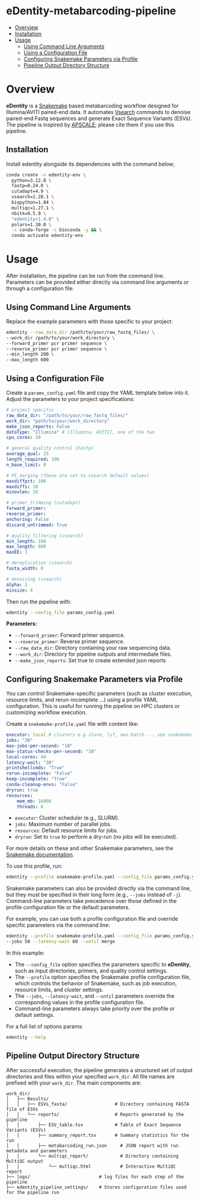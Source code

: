 # eDentity-metabarcoding-pipeline

- [Overview](#overview)
- [Installation](#installation)
    <!-- - [Using pip](#using-pip)
    - [Using conda](#using-conda) -->
- [Usage](#usage)
    - [Using Command Line Arguments](#using-command-line-arguments)
    - [Using a Configuration File](#using-a-configuration-file)
    - [Configuring Snakemake Parameters via Profile](#configuring-snakemake-parameters-via-profile)
    - [Pipeline Output Directory Structure](#pipeline-output-directory-structure)


# Overview

**eDentity** is a [Snakemake](https://snakemake.readthedocs.io/) based metabarcoding workflow designed for Illumina/AVITI paired-end data. It automates [Vsearch](https://github.com/torognes/vsearch) commands to denoise paired-end Fastq sequences and generate Exact Sequence Variants (ESVs). The pipeline is inspired by [APSCALE](https://doi.org/10.1093/bioinformatics/btac588); please cite them if you use this pipeline.

## Installation
<!-- 
Copy the dependencies below into a file (e.g., `edentity-env.yaml`), then create and activate the environment with:

```yaml
priority: strict
name: edentity-env
channels:
    - conda-forge
    - bioconda
    - nodefaults
dependencies:
    - snakemake
    - pip
    - cutadapt=4.9
    - biopython=1.84
    - fastp=0.24.0
    - multiqc=1.27.1
    - vsearch=2.28.1
    - pip:
        - edentity
```
Or simply install with:   -->
Install edentity alongside its dependencies with the command below;

```bash
conda create -n edentity-env \
  python=3.12.8 \
  fastp=0.24.0 \
  cutadapt=4.9 \
  vsearch=2.28.1 \
  biopython=1.84 \
  multiqc=1.27.1 \
  nbitk=0.5.9 \
  "edentity>1.4.8" \
  polars=1.30.0 \
  -c conda-forge -c bioconda -y && \
  conda activate edentity-env

```

# Usage

After installation, the pipeline can be run from the command line. Parameters can be provided either directly via command line arguments or through a configuration file.

## Using Command Line Arguments

Replace the example parameters with those specific to your project:

```bash
edentity --raw_data_dir /path/to/your/raw_fastq_files/ \
--work_dir /path/to/your/work_directory \
--forward_primer pcr primer sequence \
--reverse_primer pcr primer sequence \
--min_length 200 \
--max_length 600
```

## Using a Configuration File

Create a `params_config.yaml` file and copy the YAML template below into it. Adjust the parameters to your project specifications:

```yaml
# project specific
raw_data_dir: "/path/to/your/raw_fastq_files/"
work_dir: "path/to/your/work_directory"
make_json_reports: False
dataType: "Illumina" # [Illumina, AVITI], one of the two
cpu_cores: 20 

# general quality control (Fastp)
average_qual: 25
length_required: 100
n_base_limit: 0

# PE_merging (these are set to vsearch default values)
maxdiffpct: 100
maxdiffs: 10
minovlen: 10

# primer_trimming (cutadapt)
forward_primer:   
reverse_primer: 
anchoring: False
discard_untrimmed: True

# quality_filtering (vsearch)
min_length: 100
max_length: 600
maxEE: 1

# dereplication (vsearch)
fasta_width: 0

# denoising (vsearch)
alpha: 2
minsize: 4
```

Then run the pipeline with:

```bash
edentity --config_file params_config.yaml
```

**Parameters:**
- `--forward_primer`: Forward primer sequence.
- `--reverse_primer`: Reverse primer sequence.
- `--raw_data_dir`: Directory containing your raw sequencing data.
- `--work_dir`: Directory for pipeline outputs and intermediate files.
- `--make_json_reports`: Set true to create extended json reports 



## Configuring Snakemake Parameters via Profile

You can control Snakemake-specific parameters (such as cluster execution, resource limits, and rerun-incomplete ...) using a profile YAML configuration. This is useful for running the pipeline on HPC clusters or customizing workflow execution.

Create a `snakemake-profile.yaml` file with content like:

```yaml
executor: local # clusters e.g slurm, lsf, aws-batch ... see snakemake documentation 
jobs: "30"
max-jobs-per-second: "10"
max-status-checks-per-second: "10"
local-cores: 44
latency-wait: "30"
printshellcmds: "True"
rerun-incomplete: "False"
keep-incomplete: "True"
conda-cleanup-envs: "False"
dryrun: true
resources:
    mem_mb: 16000
    threads: 8

```
- `executor`: Cluster scheduler (e.g., SLURM).
- `jobs`: Maximum number of parallel jobs.
- `resources`: Default resource limits for jobs.
- `dryrun`: Set to `true` to perform a dry-run (no jobs will be executed).

For more details on these and other Snakemake parameters, see the [Snakemake documentation](https://snakemake.readthedocs.io/en/stable/executing/cli.html).

To use this profile, run:

```bash
edentity --profile snakemake-profile.yaml --config_file params_config.yaml
```

Snakemake parameters can also be provided directly via the command line, 
but they must be specified in their long form (e.g., `--jobs` instead of `-j`). 
Command-line parameters take precedence over those defined in the profile configuration file or the default parameters.

For example, you can use both a profile configuration file and override specific parameters via the command line:

```bash
edentity --profile snakemake-profile.yaml --config_file params_config.yaml \
--jobs 50 --latency-wait 60 --until merge 
```
In this example:
- The `--config_file` option specifies the parameters specific to **eDentity**, such as input directories, primers, and quality control settings.
- The `--profile` option specifies the Snakemake profile configuration file, which controls the behavior of Snakemake, such as job execution, resource limits, and cluster settings.
- The `--jobs`, `--latency-wait`, and `--until` parameters override the corresponding values in the profile configuration file.
- Command-line parameters always take priority over the profile or default settings.




For a full list of options params:

```bash
edentity --help
```

## Pipeline Output Directory Structure

After successful execution, the pipeline generates a structured set of output directories and files within your specified `work_dir`. All file names are prefixed with your `work_dir`. The main components are:

```
work_dir/
│   ├── Results/
│   │   ├── ESVs_fasta/                  # Directory containing FASTA file of ESVs
│   │   └── reports/                     # Reports generated by the pipeline
│   │       ├── ESV_table.tsv            # Table of Exact Sequence Variants (ESVs)
│   │       ├── summary_report.tsv       # Summary statistics for the run
│   │       ├── metabarcoding_run.json     # JSON report with run metadata and parameters
│   │       └── multiqc_report/            # Directory containing MultiQC output
│   │           └── multiqc.html           # Interactive MultiQC report
├── logs/                          # log files for each step of the pipeline
├── edentity_pipeline_settings/    # Stores configuration files used for the pipeline run

```


